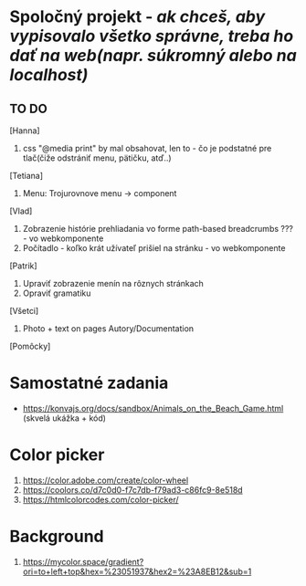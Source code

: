 # Spoločný projekt - *ak chceš, aby vypisovalo všetko správne, treba ho dať na web(napr. súkromný alebo na localhost)*

## TO DO
[Hanna]
1. css "@media print" by mal obsahovat, len to - čo je podstatné pre tlač(čiže odstrániť menu, pätičku, atď..)

[Tetiana]
1. Menu: Trojurovnove menu -> component

[Vlad]
1. Zobrazenie histórie prehliadania vo forme path-based breadcrumbs ??? - vo webkomponente
2. Počítadlo - koľko krát užívateľ prišiel na stránku - vo webkomponente

[Patrik]
1. Upraviť zobrazenie menín na rôznych stránkach
2. Opraviť gramatiku

[Všetci]
1. Photo + text on pages Autory/Documentation

[Pomôcky]
# Samostatné zadania
- https://konvajs.org/docs/sandbox/Animals_on_the_Beach_Game.html (skvelá ukážka + kód)

# Color picker
1. https://color.adobe.com/create/color-wheel
2. https://coolors.co/d7c0d0-f7c7db-f79ad3-c86fc9-8e518d
3. https://htmlcolorcodes.com/color-picker/

# Background
1. https://mycolor.space/gradient?ori=to+left+top&hex=%23051937&hex2=%23A8EB12&sub=1

